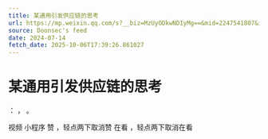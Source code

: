 ```yaml
---
title: 某通用引发供应链的思考
url: https://mp.weixin.qq.com/s?__biz=MzUyODkwNDIyMg==&mid=2247541807&idx=1&sn=5b667e9e17632617b3015a315746b18d
source: Doonsec's feed
date: 2024-07-14
fetch_date: 2025-10-06T17:39:26.861027
---
```


# 某通用引发供应链的思考

：
，
。

视频
小程序
赞
，轻点两下取消赞
在看
，轻点两下取消在看